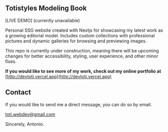 ﻿## Totistyles Modeling Book
[LIVE DEMO] (currently unavailable)

Personal SSG website created with Nextjs for showcasing my latest work as a growing editorial model.
Includes custom collections with professional pictures and dynamic galleries for browsing and previewing images. 


This repo is currently under construction, meaning there will be upcoming changes for better accessibility, styling, user experience, and other minor fixes.  


**If you would like to see more of my work, check out my online portfolio at** [http://devtoti.vercel.app](http://devtoti.vercel.app)

## Contact

If you would like to send me a direct message, you can do so by email.

toti.webdev@gmail.com

Sincerely,
Antonio.

